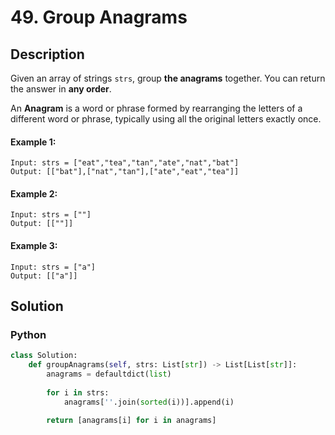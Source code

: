# 49. Group Anagrams

## Description
Given an array of strings `strs`, group **the anagrams** together. You can return the answer in **any order**.

An **Anagram** is a word or phrase formed by rearranging the letters of a different word or phrase, typically using all the original letters exactly once.

#### Example 1:
```
Input: strs = ["eat","tea","tan","ate","nat","bat"]
Output: [["bat"],["nat","tan"],["ate","eat","tea"]]
```
#### Example 2:
```
Input: strs = [""]
Output: [[""]]
```
#### Example 3:
```
Input: strs = ["a"]
Output: [["a"]]
```


## Solution

### Python
```python
class Solution:
    def groupAnagrams(self, strs: List[str]) -> List[List[str]]:
        anagrams = defaultdict(list)
        
        for i in strs:
            anagrams[''.join(sorted(i))].append(i)
        
        return [anagrams[i] for i in anagrams]
```